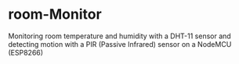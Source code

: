 # room-Monitor
 Monitoring room temperature and humidity with a DHT-11 sensor and detecting motion with a PIR (Passive Infrared) sensor on a NodeMCU (ESP8266)
